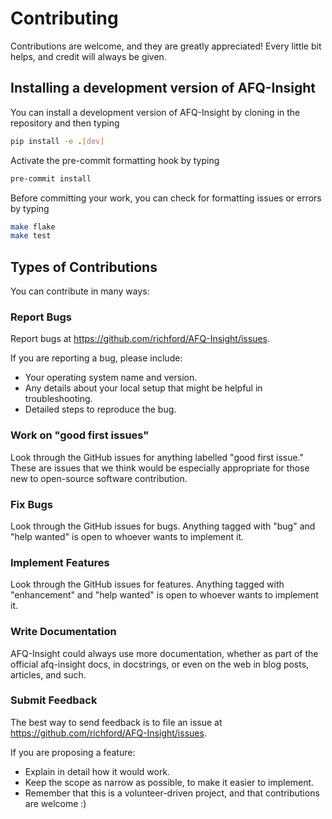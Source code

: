 # Contributing

Contributions are welcome, and they are greatly appreciated! Every little bit
helps, and credit will always be given.

## Installing a development version of AFQ-Insight

You can install a development version of AFQ-Insight by cloning in the repository
and then typing

```bash
pip install -e .[dev]
```

Activate the pre-commit formatting hook by typing

```bash
pre-commit install
```

Before committing your work, you can check for formatting issues or errors by typing

```bash
make flake
make test
```

## Types of Contributions

You can contribute in many ways:

### Report Bugs

Report bugs at <https://github.com/richford/AFQ-Insight/issues>.

If you are reporting a bug, please include:

-   Your operating system name and version.
-   Any details about your local setup that might be helpful in troubleshooting.
-   Detailed steps to reproduce the bug.

### Work on "good first issues"

Look through the GitHub issues for anything labelled "good first issue." These
are issues that we think would be especially appropriate for those new to
open-source software contribution.

### Fix Bugs

Look through the GitHub issues for bugs. Anything tagged with "bug" and "help
wanted" is open to whoever wants to implement it.

### Implement Features

Look through the GitHub issues for features. Anything tagged with "enhancement"
and "help wanted" is open to whoever wants to implement it.

### Write Documentation

AFQ-Insight could always use more documentation, whether as part of the
official afq-insight docs, in docstrings, or even on the web in blog posts,
articles, and such.

### Submit Feedback

The best way to send feedback is to file an issue at
<https://github.com/richford/AFQ-Insight/issues>.

If you are proposing a feature:

-   Explain in detail how it would work.
-   Keep the scope as narrow as possible, to make it easier to implement.
-   Remember that this is a volunteer-driven project, and that contributions
    are welcome :)
